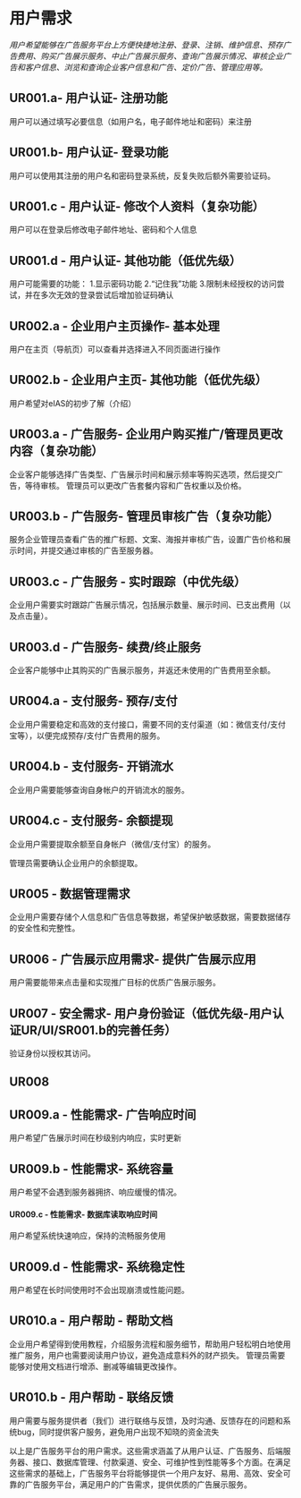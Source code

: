 # 用户需求

*用户希望能够在广告服务平台上方便快捷地注册、登录、注销、维护信息、预存广告费用、购买广告展示服务、中止广告展示服务、查询广告展示情况、审核企业广告和客户信息、浏览和查询企业客户信息和广告、定价广告、管理应用等。*

## UR001.a- 用户认证- 注册功能
用户可以通过填写必要信息（如用户名，电子邮件地址和密码）来注册
## UR001.b- 用户认证- 登录功能
用户可以使用其注册的用户名和密码登录系统，反复失败后额外需要验证码。
## UR001.c - 用户认证- 修改个人资料（复杂功能）
用户可以在登录后修改电子邮件地址、密码和个人信息
## UR001.d - 用户认证- 其他功能（低优先级）
用户可能需要的功能：
1.显示密码功能
2.“记住我”功能
3.限制未经授权的访问尝试，并在多次无效的登录尝试后增加验证码确认
## UR002.a - 企业用户主页操作- 基本处理
用户在主页（导航页）可以查看并选择进入不同页面进行操作
## UR002.b - 企业用户主页- 其他功能（低优先级）
用户希望对eIAS的初步了解（介绍）
## UR003.a - 广告服务- 企业用户购买推广/管理员更改内容（复杂功能）
企业客户能够选择广告类型、广告展示时间和展示频率等购买选项，然后提交广告，等待审核。
管理员可以更改广告套餐内容和广告权重以及价格。
## UR003.b - 广告服务- 管理员审核广告（复杂功能）
服务企业管理员查看广告的推广标题、文案、海报并审核广告，设置广告价格和展示时间，并提交通过审核的广告至服务器。
## UR003.c - 广告服务 - 实时跟踪（中优先级）
企业用户需要实时跟踪广告展示情况，包括展示数量、展示时间、已支出费用（以及点击量）。
## UR003.d - 广告服务- 续费/终止服务
企业客户能够中止其购买的广告展示服务，并返还未使用的广告费用至余额。
## UR004.a - 支付服务- 预存/支付
企业用户需要稳定和高效的支付接口，需要不同的支付渠道（如：微信支付/支付宝等），以便完成预存/支付广告费用的服务。
## UR004.b - 支付服务- 开销流水
企业用户需要能够查询自身帐户的开销流水的服务。
## UR004.c - 支付服务- 余额提现
企业用户需要提取余额至自身帐户（微信/支付宝）的服务。

管理员需要确认企业用户的余额提取。
## UR005 - 数据管理需求
企业用户需要存储个人信息和广告信息等数据，希望保护敏感数据，需要数据储存的安全性和完整性。
## UR006 - 广告展示应用需求- 提供广告展示应用
用户需要能带来点击量和实现推广目标的优质广告展示服务。
## UR007 - 安全需求- 用户身份验证（低优先级-用户认证UR/UI/SR001.b的完善任务）
验证身份以授权其访问。
## UR008
## UR009.a - 性能需求- 广告响应时间
用户希望广告展示时间在秒级别内响应，实时更新
## UR009.b - 性能需求- 系统容量
用户希望不会遇到服务器拥挤、响应缓慢的情况。
#### UR009.c - 性能需求- 数据库读取响应时间
用户希望系统快速响应，保持的流畅服务使用
## UR009.d - 性能需求- 系统稳定性
用户希望在长时间使用时不会出现崩溃或性能问题。
## UR010.a - 用户帮助 - 帮助文档
企业用户希望得到使用教程，介绍服务流程和服务细节，帮助用户轻松明白地使用推广服务，用户也需要阅读用户协议，避免造成意料外的财产损失。
管理员需要能够对使用文档进行增添、删减等编辑更改操作。
## UR010.b - 用户帮助 - 联络反馈
用户需要与服务提供者（我们）进行联络与反馈，及时沟通、反馈存在的问题和系统bug，同时提供客户服务，避免用户出现不知晓的资金流失


以上是广告服务平台的用户需求。这些需求涵盖了从用户认证、广告服务、后端服务器、接口、数据库管理、付款渠道、安全、可维护性到性能等多个方面。在满足这些需求的基础上，广告服务平台将能够提供一个用户友好、易用、高效、安全可靠的广告服务平台，满足用户的广告需求，提供优质的广告展示服务。